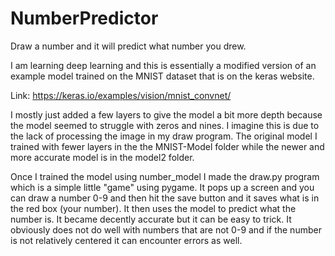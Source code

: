 # NumberPredictor
Draw a number and it will predict what number you drew.


I am learning deep learning and this is essentially a modified version of an example model trained on the MNIST dataset that is on the keras website.

Link: https://keras.io/examples/vision/mnist_convnet/

I mostly just added a few layers to give the model a bit more depth because the model seemed to struggle with zeros and nines. I imagine this is due to the lack
of processing the image in my draw program. The original model I trained with fewer layers in the the MNIST-Model folder while the newer and more accurate model is in the 
model2 folder. 

Once I trained the model using number_model I made the draw.py program which is a simple little "game" using pygame. It pops up a screen and you can draw a number 0-9 and then hit the save 
button and it saves what is in the red box (your number). It then uses the model to predict what the number is. It became decently accurate but it can be easy to trick. 
It obviously does not do well with numbers that are not 0-9 and if the number is not relatively centered it can encounter errors as well.
